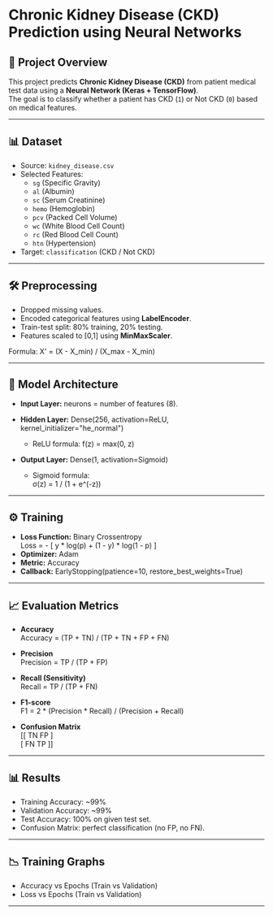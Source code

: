 # Chronic Kidney Disease (CKD) Prediction using Neural Networks

## 📌 Project Overview
This project predicts **Chronic Kidney Disease (CKD)** from patient medical test data using a **Neural Network (Keras + TensorFlow)**.  
The goal is to classify whether a patient has CKD (`1`) or Not CKD (`0`) based on medical features.

---

## 📊 Dataset
- Source: `kidney_disease.csv`  
- Selected Features:  
  - `sg` (Specific Gravity)  
  - `al` (Albumin)  
  - `sc` (Serum Creatinine)  
  - `hemo` (Hemoglobin)  
  - `pcv` (Packed Cell Volume)  
  - `wc` (White Blood Cell Count)  
  - `rc` (Red Blood Cell Count)  
  - `htn` (Hypertension)  
- Target: `classification` (CKD / Not CKD)  

---

## 🛠 Preprocessing
- Dropped missing values.  
- Encoded categorical features using **LabelEncoder**.  
- Train-test split: 80% training, 20% testing.  
- Features scaled to [0,1] using **MinMaxScaler**.  

Formula:
X' = (X - X_min) / (X_max - X_min)

---

## 🧠 Model Architecture
- **Input Layer:** neurons = number of features (8).  
- **Hidden Layer:** Dense(256, activation=ReLU, kernel_initializer="he_normal")  
  - ReLU formula:
  f(z) = max(0, z)

- **Output Layer:** Dense(1, activation=Sigmoid)  
  - Sigmoid formula:  
  σ(z) = 1 / (1 + e^(-z))

---

## ⚙️ Training
- **Loss Function:** Binary Crossentropy  
  Loss = - [ y * log(p) + (1 - y) * log(1 - p) ]
- **Optimizer:** Adam  
- **Metric:** Accuracy  
- **Callback:** EarlyStopping(patience=10, restore_best_weights=True)  

---

## 📈 Evaluation Metrics
- **Accuracy**  
  Accuracy = (TP + TN) / (TP + TN + FP + FN)

- **Precision**  
  Precision = TP / (TP + FP)

- **Recall (Sensitivity)**  
  Recall = TP / (TP + FN)

- **F1-score**  
  F1 = 2 * (Precision * Recall) / (Precision + Recall)

- **Confusion Matrix**  
     [[ TN  FP ]  
      [ FN  TP ]]
  
---

## 📊 Results
- Training Accuracy: ~99%  
- Validation Accuracy: ~99%  
- Test Accuracy: 100% on given test set.  
- Confusion Matrix: perfect classification (no FP, no FN).  

---

## 📉 Training Graphs
- Accuracy vs Epochs (Train vs Validation)  
- Loss vs Epochs (Train vs Validation)
  
---
